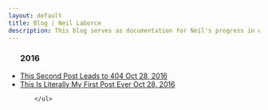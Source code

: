 ```yaml
---
layout: default
title: Blog | Neil Laborce
description: This blog serves as documentation for Neil's progress in webmastering as well as to share some thoughts, insights and daily happenings.
---
```

<div>
        <ul id="removeBullets">
          <h3 class="h3year">2016</h3>
                <li><a href="/this-will-lead-to-a-404/">
                <div>
                <span class="title">This Second Post Leads to 404</span>
                <span class="date">Oct 28, 2016</span>
                </div>
                </a>
              </li>
              <li><a href="https://rlaborce.github.io/first-post-ever/">
                <div>
                <span class="title">This Is Literally My First Post Ever</span>
                <span class="date">Oct 28, 2016</span>
                </div>
                </a>
              </li>

        </ul>
</div>
